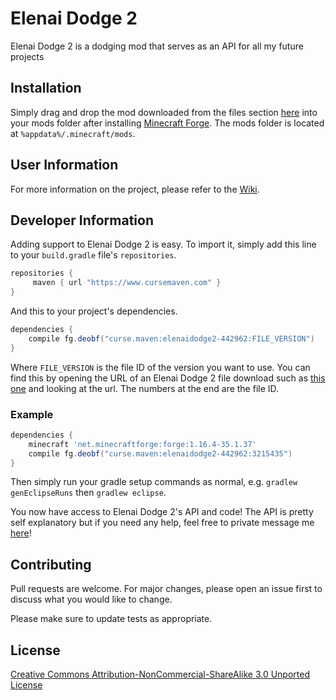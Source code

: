 # Elenai Dodge 2

Elenai Dodge 2 is a dodging mod that serves as an API for all my future projects

## Installation

Simply drag and drop the mod downloaded from the files section [here](https://www.curseforge.com/minecraft/mc-mods/elenai-dodge-2/files) into your mods folder after installing [Minecraft Forge](files.minecraftforge.net).
The mods folder is located at  ```%appdata%/.minecraft/mods```.

## User Information
For more information on the project, please refer to the [Wiki](https://github.com/ElenaiDev/ElenaiDodge2.0/wiki).


## Developer Information

Adding support to Elenai Dodge 2 is easy. To import it, simply add this line to your ```build.gradle``` file's ```repositories```.

```gradle
repositories {
     maven { url "https://www.cursemaven.com" }
}
```
And this to your project's dependencies.
```gradle
dependencies {
	compile fg.deobf("curse.maven:elenaidodge2-442962:FILE_VERSION") 
}
```
Where ```FILE_VERSION``` is the file ID of the version you want to use. You can find this by opening the URL of an Elenai Dodge 2 file download such as [this one](https://www.curseforge.com/minecraft/mc-mods/elenai-dodge-2/files/3215435) and looking at the url. The numbers at the end are the file ID.

### Example
```gradle
dependencies {
    minecraft 'net.minecraftforge:forge:1.16.4-35.1.37'
	compile fg.deobf("curse.maven:elenaidodge2-442962:3215435") 
}
```

Then simply run your gradle setup commands as normal, e.g. ```gradlew genEclipseRuns``` then ```gradlew eclipse```.

You now have access to Elenai Dodge 2's API and code! The API is pretty self explanatory but if you need any help, feel free to private message me [here](https://www.curseforge.com/members/elenaidev/followers)!

## Contributing
Pull requests are welcome. For major changes, please open an issue first to discuss what you would like to change.

Please make sure to update tests as appropriate.

## License
[Creative Commons Attribution-NonCommercial-ShareAlike 3.0 Unported License](https://creativecommons.org/licenses/by-nc-sa/3.0/)

